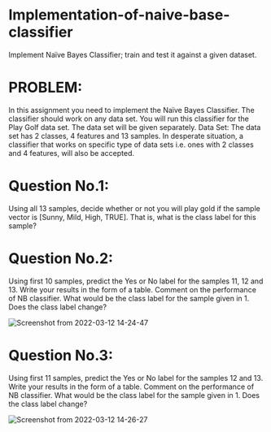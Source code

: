 # Implementation-of-naive-base-classifier
Implement Naïve Bayes Classifier; train and test it against a given dataset.
# PROBLEM:
In this assignment you need to implement the Naïve Bayes Classifier. The classifier should work on any data set. You will run this classifier for the Play Golf data set. The data set will be given separately.
Data Set: The data set has 2 classes, 4 features and 13 samples. In desperate situation, a classifier that works on specific type of data sets i.e. ones with 2 classes and 4 features, will also be accepted.
# Question No.1:
Using all 13 samples, decide whether or not you will play gold if the sample vector is [Sunny, Mild, High, TRUE]. That is, what is the class label for this sample?
# Question No.2:
Using first 10 samples, predict the Yes or No label for the samples 11, 12 and 13. Write your results in the form of a table. Comment on the performance of NB classifier. What would be the class label for the sample given in 1. Does the class label change?

     
   ![Screenshot from 2022-03-12 14-24-47](https://user-images.githubusercontent.com/54278016/158012447-4c9700b4-3acd-4e3a-b8e9-4d03ccf387c9.png)


# Question No.3:
Using first 11 samples, predict the Yes or No label for the samples 12 and 13. Write your results in the form of a table. Comment on the performance of NB classifier. What would be the class label for the sample given in 1. Does the class label change?

![Screenshot from 2022-03-12 14-26-27](https://user-images.githubusercontent.com/54278016/158012396-7b602b1d-12ef-48dc-816a-c65a4678d41f.png)
